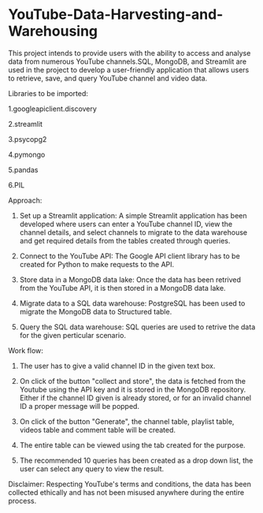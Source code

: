 # YouTube-Data-Harvesting-and-Warehousing

This project intends to provide users with the ability to access and analyse data from numerous YouTube channels.SQL, MongoDB, and Streamlit are used in the project to develop a user-friendly application that allows users to retrieve, save, and query YouTube channel and video data.

Libraries to be imported:

1.googleapiclient.discovery

2.streamlit

3.psycopg2

4.pymongo

5.pandas

6.PIL

Approach:
1. Set up a Streamlit application:
	 A simple Streamlit application has been developed  where users can enter a YouTube channel ID, view the channel details, and select channels to migrate to the data warehouse and get required details from the tables created through queries.

2. Connect to the YouTube API: 
	The Google API client library has to be created for Python to make requests to the API.

3. Store data in a MongoDB data lake:
	 Once the data has been retrived from the YouTube API, it is then stored in a MongoDB data lake.

4. Migrate data to a SQL data warehouse: 
	 PostgreSQL has been used to migrate the MongoDB data to Structured table.

5. Query the SQL data warehouse:
	 SQL queries are used to retrive the data for the given perticular scenario.

Work flow:
1. The user has to give a valid channel ID in the given text box.

2. On click of the button "collect and store", the data is fetched from the Youtube using the API key and it is stored in the MongoDB repository. Either if the channel ID given is already stored, or for an invalid channel ID a proper message will be popped.

3. On click of the button "Generate", the channel table, playlist table, videos table and comment table will be created.

4. The entire table can be viewed using the tab created for the purpose.

5. The recommended 10 queries has been created as a drop down list, the user can select any query to view the result.

Disclaimer:
	 Respecting YouTube's terms and conditions, the data has been collected ethically and has not been misused anywhere during the entire process.
